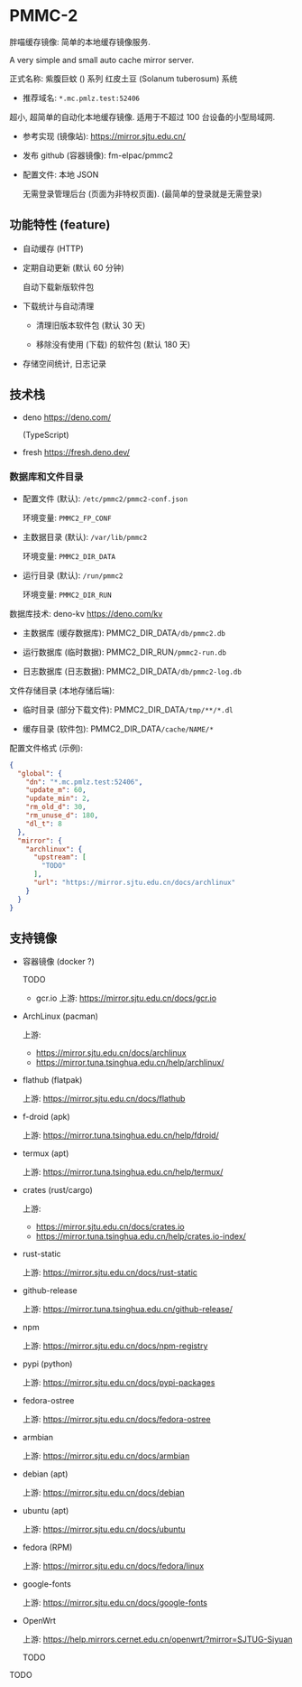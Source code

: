 # PMMC-2
胖喵缓存镜像: 简单的本地缓存镜像服务.

A very simple and small auto cache mirror server.

正式名称: 紫腹巨蚊 () 系列 红皮土豆 (Solanum tuberosum) 系统

+ 推荐域名: `*.mc.pmlz.test:52406`

超小, 超简单的自动化本地缓存镜像.
适用于不超过 100 台设备的小型局域网.

+ 参考实现 (镜像站): <https://mirror.sjtu.edu.cn/>

+ 发布 github (容器镜像): fm-elpac/pmmc2

+ 配置文件: 本地 JSON

  无需登录管理后台 (页面为非特权页面).
  (最简单的登录就是无需登录)


## 功能特性 (feature)

+ 自动缓存 (HTTP)

+ 定期自动更新 (默认 60 分钟)

  自动下载新版软件包

+ 下载统计与自动清理

  - 清理旧版本软件包 (默认 30 天)

  - 移除没有使用 (下载) 的软件包 (默认 180 天)

+ 存储空间统计, 日志记录


## 技术栈

+ deno <https://deno.com/>

  (TypeScript)

+ fresh <https://fresh.deno.dev/>

### 数据库和文件目录

+ 配置文件 (默认): `/etc/pmmc2/pmmc2-conf.json`

  环境变量: `PMMC2_FP_CONF`

+ 主数据目录 (默认): `/var/lib/pmmc2`

  环境变量: `PMMC2_DIR_DATA`

+ 运行目录 (默认): `/run/pmmc2`

  环境变量: `PMMC2_DIR_RUN`

数据库技术: deno-kv <https://deno.com/kv>

+ 主数据库 (缓存数据库): PMMC2_DIR_DATA`/db/pmmc2.db`

+ 运行数据库 (临时数据): PMMC2_DIR_RUN`/pmmc2-run.db`

+ 日志数据库 (日志数据): PMMC2_DIR_DATA`/db/pmmc2-log.db`

文件存储目录 (本地存储后端):

+ 临时目录 (部分下载文件): PMMC2_DIR_DATA`/tmp/**/*.dl`

+ 缓存目录 (软件包): PMMC2_DIR_DATA`/cache/NAME/*`

配置文件格式 (示例):

```json
{
  "global": {
    "dn": "*.mc.pmlz.test:52406",
    "update_m": 60,
    "update_min": 2,
    "rm_old_d": 30,
    "rm_unuse_d": 180,
    "dl_t": 8
  },
  "mirror": {
    "archlinux": {
      "upstream": [
        "TODO"
      ],
      "url": "https://mirror.sjtu.edu.cn/docs/archlinux"
    }
  }
}
```


## 支持镜像

+ 容器镜像 (docker ?)

  TODO

  - gcr.io 上游: <https://mirror.sjtu.edu.cn/docs/gcr.io>

+ ArchLinux (pacman)

  上游:
  - <https://mirror.sjtu.edu.cn/docs/archlinux>
  - <https://mirror.tuna.tsinghua.edu.cn/help/archlinux/>

+ flathub (flatpak)

  上游: <https://mirror.sjtu.edu.cn/docs/flathub>

+ f-droid (apk)

  上游: <https://mirror.tuna.tsinghua.edu.cn/help/fdroid/>

+ termux (apt)

  上游: <https://mirror.tuna.tsinghua.edu.cn/help/termux/>

+ crates (rust/cargo)

  上游:
  - <https://mirror.sjtu.edu.cn/docs/crates.io>
  - <https://mirror.tuna.tsinghua.edu.cn/help/crates.io-index/>

+ rust-static

  上游: <https://mirror.sjtu.edu.cn/docs/rust-static>

+ github-release

  上游: <https://mirror.tuna.tsinghua.edu.cn/github-release/>

+ npm

  上游: <https://mirror.sjtu.edu.cn/docs/npm-registry>

+ pypi (python)

  上游: <https://mirror.sjtu.edu.cn/docs/pypi-packages>

+ fedora-ostree

  上游: <https://mirror.sjtu.edu.cn/docs/fedora-ostree>

+ armbian

  上游: <https://mirror.sjtu.edu.cn/docs/armbian>

+ debian (apt)

  上游: <https://mirror.sjtu.edu.cn/docs/debian>

+ ubuntu (apt)

  上游: <https://mirror.sjtu.edu.cn/docs/ubuntu>

+ fedora (RPM)

  上游: <https://mirror.sjtu.edu.cn/docs/fedora/linux>

+ google-fonts

  上游: <https://mirror.sjtu.edu.cn/docs/google-fonts>

+ OpenWrt

  上游: <https://help.mirrors.cernet.edu.cn/openwrt/?mirror=SJTUG-Siyuan>

  TODO


TODO
